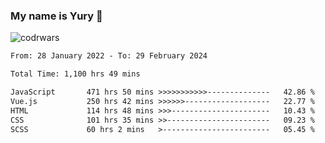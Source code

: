 ### My name is Yury 👋 
![codrwars](https://www.codewars.com/users/litury/badges/micro) 


<!--START_SECTION:waka-->

```txt
From: 28 January 2022 - To: 29 February 2024

Total Time: 1,100 hrs 49 mins

JavaScript       471 hrs 50 mins >>>>>>>>>>>--------------   42.86 %
Vue.js           250 hrs 42 mins >>>>>>-------------------   22.77 %
HTML             114 hrs 48 mins >>>----------------------   10.43 %
CSS              101 hrs 35 mins >>-----------------------   09.23 %
SCSS             60 hrs 2 mins   >------------------------   05.45 %
```

<!--END_SECTION:waka-->

